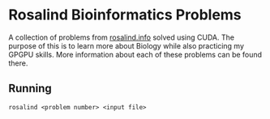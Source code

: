 # Rosalind Bioinformatics Problems

A collection of problems from [rosalind.info](http://rosalind.info/) solved using CUDA. The purpose of this is to learn
more about Biology while also practicing my GPGPU skills. More information about each of these problems can be found there.

## Running

`rosalind <problem number> <input file>`